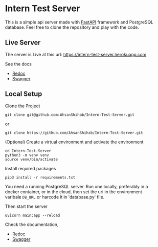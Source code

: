 # Intern Test Server

This is a simple api server made with [FastAPI](https://fastapi.tiangolo.com) framework and PostgreSQL database. Feel free to clone the repository and play with the code.

## Live Server

The server is Live at this url: https://intern-test-server.herokuapp.com

See the docs
- [Redoc](https://intern-test-server.herokuapp.com/redoc)
- [Swagger](https://intern-test-server.herokuapp.com/docs)

## Local Setup

Clone the Project

```
git clone git@github.com:AhsanShihab/Intern-Test-Server.git
```
or
```
git clone https://github.com/AhsanShihab/Intern-Test-Server.git
```

(Optional) Create a virtual environment and activate the environment

```
cd Intern-Test-Server
python3 -m venv venv  
source venv/bin/activate 
```

Install required packages

```
pip3 install -r requirements.txt
```

You need a running PostgreSQL server. Run one locally, preferably in a docker container, or in the cloud, then set the uri in the environment varibale `DB_URL`  or harcode it in 'database.py' file.

Then start the server

```
uvicorn main:app --reload  
```

Check the documentation,
- [Redoc](http://127.0.0.1:8000/redoc)
- [Swagger](http://127.0.0.1:8000/docs)

